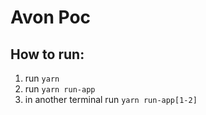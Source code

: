 # Avon Poc
## How to run:
1. run `yarn`
2. run `yarn run-app`
3. in another terminal run `yarn run-app[1-2]`
